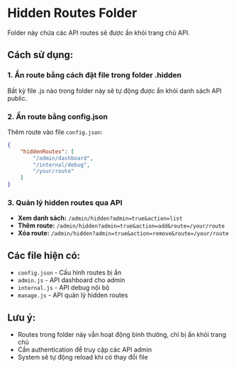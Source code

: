 
# Hidden Routes Folder

Folder này chứa các API routes sẽ được ẩn khỏi trang chủ API.

## Cách sử dụng:

### 1. Ẩn route bằng cách đặt file trong folder .hidden
Bất kỳ file .js nào trong folder này sẽ tự động được ẩn khỏi danh sách API public.

### 2. Ẩn route bằng config.json
Thêm route vào file `config.json`:
```json
{
    "hiddenRoutes": [
        "/admin/dashboard",
        "/internal/debug",
        "/your/route"
    ]
}
```

### 3. Quản lý hidden routes qua API
- **Xem danh sách:** `/admin/hidden?admin=true&action=list`
- **Thêm route:** `/admin/hidden?admin=true&action=add&route=/your/route`
- **Xóa route:** `/admin/hidden?admin=true&action=remove&route=/your/route`

## Các file hiện có:

- `config.json` - Cấu hình routes bị ẩn
- `admin.js` - API dashboard cho admin
- `internal.js` - API debug nội bộ
- `manage.js` - API quản lý hidden routes

## Lưu ý:
- Routes trong folder này vẫn hoạt động bình thường, chỉ bị ẩn khỏi trang chủ
- Cần authentication để truy cập các API admin
- System sẽ tự động reload khi có thay đổi file
